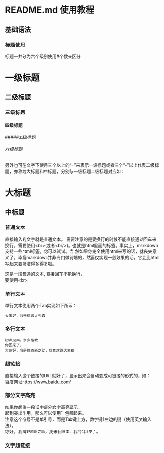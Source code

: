 # README.md 使用教程

## 基础语法
### 标题使用
标题一共分为六个级别使用#个数来区分
# 一级标题
## 二级标题
### 三级标题
#### 四级标题
#####五级标题
###### 六级标题

另外也可在文字下使用三个以上的“=”来表示一级标题或者三个“-”以上代表二级标题，亦称为大标题和中标题，分别与一级标题二级标题对应如：

大标题
====
中标题
----
### 普通文本

直接输入的文字就是普通文本。
需要注意的是要换行的时候不能直接通过回车来换行，需要使用\<br>(或者\<br/>)。也就是html里面的标签。事实上，markdown支持一些html标签，你可以试试。当     然如果你完全使用html来写的话，就丧失意义了，毕竟markdown并非专门做前端的，然而仅实现一般效果的话，它会比html写起来要简洁得多得多啦。<br/>

这是一段普通的文本,
直接回车不能换行，<br>要使用\<br>

### 单行文本
单行文本使用两个Tab实现如下所示：

    大家好，我是机器人先森
    
### 多行文本

    初次见面，多多指教
    你回来了，
    大家好，我是野原新之助，我喜欢跳大象舞
### 超链接 
直接输入这个链接的URL就好了，显示出来会自动变成可链接的形式的，如： <br>百度网址https://www.baidu.com/

### 部分文字高亮

如果你想使一段话中部分文字高亮显示，<br>起到突出作用，那么可以使用`` 包围起来。<br>注意这个符号不是单引号，而是Tab键上方，数字键1左边的键（使用英文输入法）。
<br/>
你好，我叫`野原新之助`，我来自`日本`，我今年`5岁`了。

### 文字超链接 

